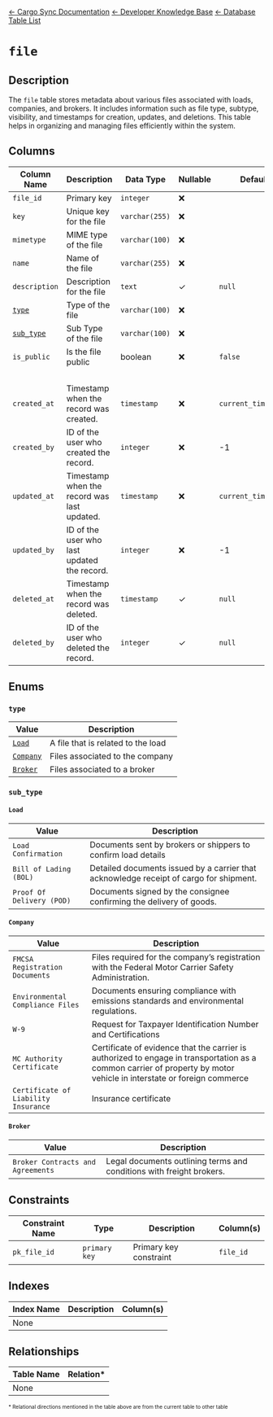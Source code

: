 [← Cargo Sync Documentation](../../../../readme.md) [← Developer Knowledge Base](../../readme.md) [← Database Table List](../database-design.md)

# `file`

## Description

The `file` table stores metadata about various files associated with loads, companies, and brokers. It includes information such as file type, subtype, visibility, and timestamps for creation, updates, and deletions. This table helps in organizing and managing files efficiently within the system.

## Columns

|Column Name|Description|Data Type|Nullable|Default|
|-|-|-|-|-|
|`file_id`|Primary key|`integer`|❌||
|`key`|Unique key for the file|`varchar(255)`|❌||
|`mimetype`|MIME type of the file|`varchar(100)`|❌||
|`name`|Name of the file|`varchar(255)`|❌||
|`description`|Description for the file|`text`|✓|`null`|
|[`type`](#type)|Type of the file|`varchar(100)`|❌||
|[`sub_type`](#sub_type)|Sub Type of the file|`varchar(100)`|❌||
|`is_public`|Is the file public|boolean|❌|`false`|
|&nbsp;|
|`created_at`|Timestamp when the record was created.|`timestamp`|❌|`current_timestamp`|
|`created_by`|ID of the user who created the record.|`integer`|❌|-1|
|`updated_at`|Timestamp when the record was last updated.|`timestamp`|❌|`current_timestamp`|
|`updated_by`|ID of the user who last updated the record.|`integer`|❌|-1|
|`deleted_at`|Timestamp when the record was deleted.|`timestamp`|✓|`null`|
|`deleted_by`|ID of the user who deleted the record.|`integer`|✓|`null`|

## Enums

### `type`

|Value|Description|
|-|-|
|[`Load`](#load)|A file that is related to the load|
|[`Company`](#company)|Files associated to the company|
|[`Broker`](#broker)|Files associated to a broker|

### `sub_type`

#### `Load`

|Value|Description|
|-|-|
|`Load Confirmation`|Documents sent by brokers or shippers to confirm load details|
|`Bill of Lading (BOL)`|Detailed documents issued by a carrier that acknowledge receipt of cargo for shipment.|
|`Proof Of Delivery (POD)`|Documents signed by the consignee confirming the delivery of goods.|

#### `Company`

|Value|Description|
|-|-|
|`FMCSA Registration Documents`|Files required for the company’s registration with the Federal Motor Carrier Safety Administration.|
|`Environmental Compliance Files`|Documents ensuring compliance with emissions standards and environmental regulations.|
|`W-9`|Request for Taxpayer Identification Number and Certifications|
|`MC Authority Certificate`|Certificate of evidence that the carrier is authorized to engage in transportation as a common carrier of property by motor vehicle in interstate or foreign commerce|
|`Certificate of Liability Insurance`|Insurance certificate|

#### `Broker`

|Value|Description|
|-|-|
|`Broker Contracts and Agreements`|Legal documents outlining terms and conditions with freight brokers.|

## Constraints

|Constraint Name|Type|Description|Column(s)|
|--|--|--|--|
|`pk_file_id`|`primary key`|Primary key constraint|`file_id`|

## Indexes

|Index Name|Description|Column(s)|
|-|-|-|
|None|

## Relationships

|Table Name|Relation*|
|-|-|
|None|


<span style="font-size:10px">\* Relational directions mentioned in the table above are from the current table to other table</span>